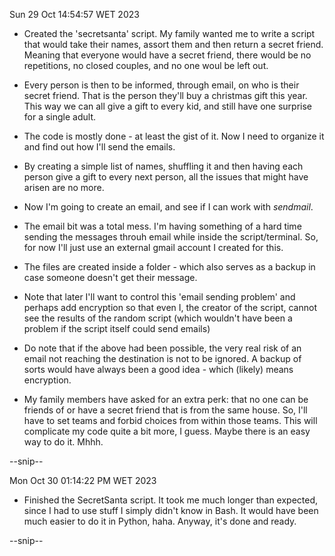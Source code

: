 Sun 29 Oct 14:54:57 WET 2023

- Created the 'secretsanta' script. My family wanted me to write a script that would take their names,
assort them and then return a secret friend. Meaning that everyone would have a secret friend, there would
be no repetitions, no closed couples, and no one woul be left out.

- Every person is then to be informed, through email, on who is their secret friend. That is the person
they'll buy a christmas gift this year. This way we can all give a gift to every kid, and still have one 
surprise for a single adult.

- The code is mostly done - at least the gist of it. Now I need to organize it and find out how I'll
send the emails.

- By creating a simple list of names, shuffling it and then having each person give a gift to every next 
person, all the issues that might have arisen are no more.

- Now I'm going to create an email, and see if I can work with *sendmail*.

- The email bit was a total mess. I'm having something of a hard time sending the messages throuh email
while inside the script/terminal. So, for now I'll just use an external gmail account I created for this.

- The files are created inside a folder - which also serves as a backup in case someone doesn't get their
message.

- Note that later I'll want to control this 'email sending problem' and perhaps add encryption so that
even I, the creator of the script, cannot see the results of the random script (which wouldn't have been
a problem if the script itself could send emails)

- Do note that if the above had been possible, the very real risk of an email not reaching the destination
is not to be ignored. A backup of sorts would have always been a good idea - which (likely) means
encryption.

- My family members have asked for an extra perk: that no one can be friends of or have a secret friend
that is from the same house. So, I'll have to set teams and forbid choices from within those teams.
This will complicate my code quite a bit more, I guess. Maybe there is an easy way to do it. Mhhh.

--snip--

Mon Oct 30 01:14:22 PM WET 2023

- Finished the SecretSanta script. It took me much longer than expected, since I had to use stuff I simply didn't know in Bash. It would have been much easier to do it in Python, haha. Anyway, it's done and ready.

--snip--
